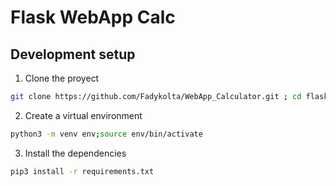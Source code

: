 # Flask WebApp Calc


## Development setup

1. Clone the proyect

```bash
git clone https://github.com/Fadykolta/WebApp_Calculator.git ; cd flask-calculator
```

2. Create a virtual environment

```bash
python3 -m venv env;source env/bin/activate
```

3. Install the dependencies

```bash
pip3 install -r requirements.txt
```


